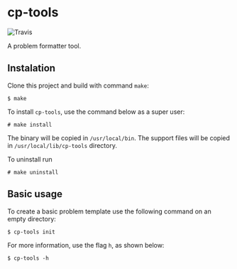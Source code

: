# cp-tools

![Travis](https://travis-ci.org/edsomjr/competitive-problems-tools.svg?branch=master)

A problem formatter tool. 

## Instalation

Clone this project and build with command `make`:

```
$ make
```

To install `cp-tools`, use the command below as a super user:

```
# make install
```

The binary will be copied in `/usr/local/bin`. The support files will be copied in `/usr/local/lib/cp-tools` directory.

To uninstall run

```
# make uninstall
```


## Basic usage

To create a basic problem template use the following command on an empty directory:

```
$ cp-tools init
```

For more information, use the flag `h`, as shown below:

```
$ cp-tools -h
```
